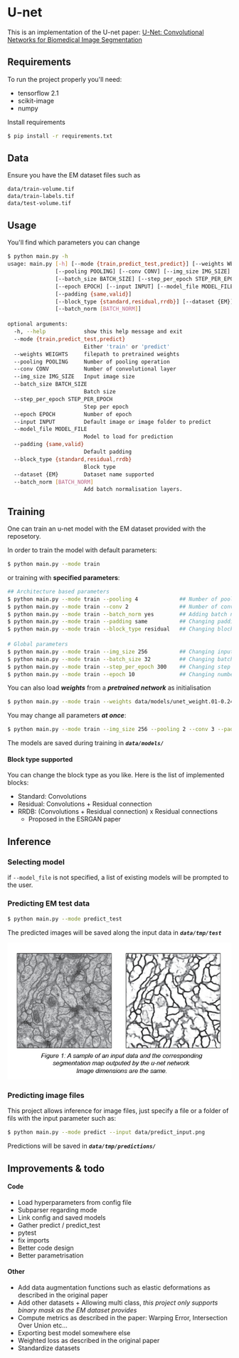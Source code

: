 
# U-net

This is an implementation of the U-net paper: [U-Net: Convolutional Networks for Biomedical Image Segmentation](https://arxiv.org/abs/1505.04597)

## Requirements

To run the project properly you'll need:

* tensorflow 2.1
* scikit-image
* numpy

Install requirements

```bash
$ pip install -r requirements.txt
```

## Data

Ensure you have the EM dataset files such as 

```
data/train-volume.tif
data/train-labels.tif
data/test-volume.tif
```

## Usage

You'll find which parameters you can change 

```bash
$ python main.py -h
usage: main.py [-h] [--mode {train,predict_test,predict}] [--weights WEIGHTS]
               [--pooling POOLING] [--conv CONV] [--img_size IMG_SIZE]
               [--batch_size BATCH_SIZE] [--step_per_epoch STEP_PER_EPOCH]
               [--epoch EPOCH] [--input INPUT] [--model_file MODEL_FILE]
               [--padding {same,valid}]
               [--block_type {standard,residual,rrdb}] [--dataset {EM}]
               [--batch_norm [BATCH_NORM]]

optional arguments:
  -h, --help            show this help message and exit
  --mode {train,predict_test,predict}
                        Either 'train' or 'predict'
  --weights WEIGHTS     filepath to pretrained weights
  --pooling POOLING     Number of pooling operation
  --conv CONV           Number of convolutional layer
  --img_size IMG_SIZE   Input image size
  --batch_size BATCH_SIZE
                        Batch size
  --step_per_epoch STEP_PER_EPOCH
                        Step per epoch
  --epoch EPOCH         Number of epoch
  --input INPUT         Default image or image folder to predict
  --model_file MODEL_FILE
                        Model to load for prediction
  --padding {same,valid}
                        Default padding
  --block_type {standard,residual,rrdb}
                        Block type
  --dataset {EM}        Dataset name supported
  --batch_norm [BATCH_NORM]
                        Add batch normalisation layers.
```

## Training

One can train an u-net model with the EM dataset provided with the reposetory.

In order to train the model with default parameters:

```bash
$ python main.py --mode train 
```

or training with __specified parameters__:

```bash
## Architecture based parameters 
$ python main.py --mode train --pooling 4             ## Number of pooling operation
$ python main.py --mode train --conv 2                ## Number of convolution in a block
$ python main.py --mode train --batch_norm yes        ## Adding batch normalization layers
$ python main.py --mode train --padding same          ## Changing padding type
$ python main.py --mode train --block_type residual   ## Changing block type

# Global parameters
$ python main.py --mode train --img_size 256          ## Changing input image size
$ python main.py --mode train --batch_size 32         ## Changing batch size
$ python main.py --mode train --step_per_epoch 300    ## Changing step per epoch
$ python main.py --mode train --epoch 10              ## Changing number of epoch
```

You can also load ___weights___ from a ___pretrained network___ as initialisation 	

``````bash
$ python main.py --mode train --weights data/models/unet_weight.01-0.2491.hdf5
``````

You may change all parameters ___at once___:

``` bash
$ python main.py --mode train --img_size 256 --pooling 2 --conv 3 --padding valid --block_type residual --batch_norm yes --epoch 10 --step_per_epoch 300
```

The models are saved during training in ___`data/models/`___

#### Block type supported

You can change the block type as you like. Here is the list of implemented blocks:

* Standard: Convolutions
* Residual: Convolutions + Residual connection 
* RRDB: (Convolutions + Residual connection) x Residual connections 
  * Proposed in the ESRGAN paper

## Inference

### Selecting model

if `--model_file` is not specified, a list of existing models will be prompted to the user. 

### Predicting EM test data

```bash
$ python main.py --mode predict_test
```

The predicted images will be saved along the input data in ___`data/tmp/test `___

 ![segmentation_sample](segmentation_sample.png)

### Predicting image files 

This project allows inference for image files, just specify a file or a folder of fils with the input parameter such as:

``````` Bash
$ python main.py --mode predict --input data/predict_input.png
```````

Predictions will be saved in ___`data/tmp/predictions/`___



## Improvements & todo

#### Code

* Load hyperparameters from config file
* Subparser regarding mode 
* Link config and saved models 
* Gather predict / predict_test
* pytest 
* fix imports
* Better code design
* Better parametrisation 

#### Other

* Add data augmentation functions such as elastic deformations as described in the original paper
* Add other datasets + Allowing multi class, _this project only supports binary mask as the EM dataset provides_
* Compute metrics as described in the paper: Warping Error, Intersection Over Union etc...
* Exporting best model somewhere else  
* Weighted loss as described in the original paper
* Standardize datasets

